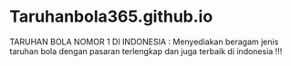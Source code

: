 # Taruhanbola365.github.io
TARUHAN BOLA NOMOR 1 DI INDONESIA : Menyediakan beragam jenis taruhan bola dengan pasaran terlengkap dan juga terbaik di indonesia !!!

